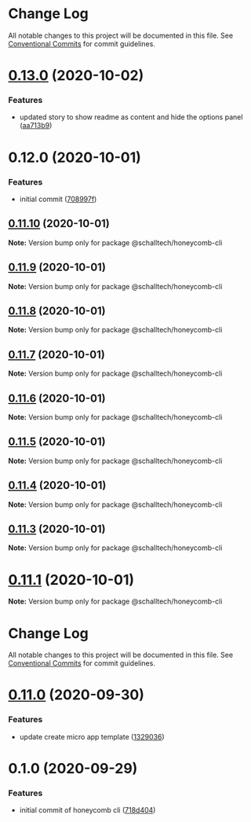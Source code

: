 # Change Log

All notable changes to this project will be documented in this file.
See [Conventional Commits](https://conventionalcommits.org) for commit guidelines.

# [0.13.0](https://github.com/Schalltech/honeycomb-marketplace/compare/@schalltech/honeycomb-cli@0.12.0...@schalltech/honeycomb-cli@0.13.0) (2020-10-02)


### Features

* updated story to show readme as content and hide the options panel ([aa713b9](https://github.com/Schalltech/honeycomb-marketplace/commit/aa713b9f95f6b31a5ea37ce0ea8488da9b87a548))





# 0.12.0 (2020-10-01)


### Features

* initial commit ([708997f](https://github.com/Schalltech/honeycomb-marketplace/commit/708997ff3d43cef2574fe4eb4394219df00e7f08))





## [0.11.10](https://github.com/Schalltech/honeycomb-marketplace/compare/@schalltech/honeycomb-cli@0.11.9...@schalltech/honeycomb-cli@0.11.10) (2020-10-01)

**Note:** Version bump only for package @schalltech/honeycomb-cli





## [0.11.9](https://github.com/Schalltech/honeycomb-marketplace/compare/@schalltech/honeycomb-cli@0.11.8...@schalltech/honeycomb-cli@0.11.9) (2020-10-01)

**Note:** Version bump only for package @schalltech/honeycomb-cli





## [0.11.8](https://github.com/Schalltech/honeycomb-marketplace/compare/@schalltech/honeycomb-cli@0.11.7...@schalltech/honeycomb-cli@0.11.8) (2020-10-01)

**Note:** Version bump only for package @schalltech/honeycomb-cli





## [0.11.7](https://github.com/Schalltech/honeycomb-marketplace/compare/@schalltech/honeycomb-cli@0.11.6...@schalltech/honeycomb-cli@0.11.7) (2020-10-01)

**Note:** Version bump only for package @schalltech/honeycomb-cli





## [0.11.6](https://github.com/Schalltech/honeycomb-marketplace/compare/@schalltech/honeycomb-cli@0.11.5...@schalltech/honeycomb-cli@0.11.6) (2020-10-01)

**Note:** Version bump only for package @schalltech/honeycomb-cli





## [0.11.5](https://github.com/Schalltech/honeycomb-marketplace/compare/@schalltech/honeycomb-cli@0.11.4...@schalltech/honeycomb-cli@0.11.5) (2020-10-01)

**Note:** Version bump only for package @schalltech/honeycomb-cli





## [0.11.4](https://github.com/Schalltech/honeycomb-marketplace/compare/@schalltech/honeycomb-cli@0.11.3...@schalltech/honeycomb-cli@0.11.4) (2020-10-01)

**Note:** Version bump only for package @schalltech/honeycomb-cli





## [0.11.3](https://github.com/Schalltech/honeycomb-marketplace/compare/@schalltech/honeycomb-cli@0.11.1...@schalltech/honeycomb-cli@0.11.3) (2020-10-01)

**Note:** Version bump only for package @schalltech/honeycomb-cli





# [0.11.1](https://github.com/Schalltech/honeycomb-marketplace/compare/@schalltech/honeycomb-cli@0.11.0...@schalltech/honeycomb-cli@0.11.1) (2020-10-01)

**Note:** Version bump only for package @schalltech/honeycomb-cli





# Change Log

All notable changes to this project will be documented in this file.
See [Conventional Commits](https://conventionalcommits.org) for commit guidelines.

# [0.11.0](https://github.com/Schalltech/honeycomb-marketplace/compare/@schalltech/honeycomb-cli@0.1.0...@schalltech/honeycomb-cli@0.11.0) (2020-09-30)


### Features

* update create micro app template ([1329036](https://github.com/Schalltech/honeycomb-marketplace/commit/13290366a5939240c0cd8f30a9e36dfa9ef9ec48))





# 0.1.0 (2020-09-29)


### Features

* initial commit of honeycomb cli ([718d404](https://github.com/Schalltech/honeycomb-marketplace/commit/718d4047c545c93d574c848ee45037c4a9e44e8c))
